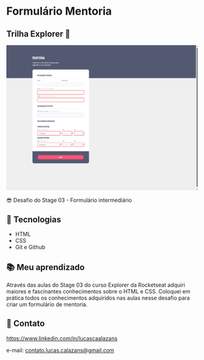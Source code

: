 # Formulário Mentoria


## Trilha Explorer 🚀

![preview](./image/form-mentoria.png)

😎 Desafio do Stage 03 - Formulário intermediário

## 🔰 Tecnologias

- HTML
- CSS
- Git e Github

## 📚 Meu aprendizado

Através das aulas do Stage 03 do curso Explorer da Rocketseat adquiri maiores e fascinantes conhecimentos sobre o HTML e CSS.
Coloquei em prática todos os conhecimentos adquiridos nas aulas nesse desafio para criar um formulário de mentoria.

## 🎯 Contato

https://www.linkedin.com/in/lucascaalazans

e-mail: contato.lucas.calazans@gmail.com
